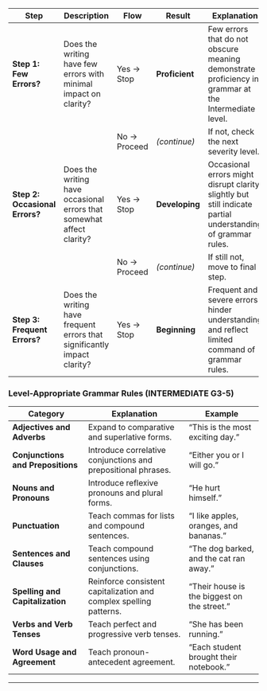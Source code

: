| **Step**                | **Description**                                                   | **Flow**      | **Result**      | **Explanation**                                                                                                                        | **Examples**            | **Justification**                                                                                                                         |
|-------------------------|-------------------------------------------------------------------|--------------|-----------------|----------------------------------------------------------------------------------------------------------------------------------------|-------------------------|-------------------------------------------------------------------------------------------------------------------------------------------|
| **Step 1: Few Errors?** | Does the writing have few errors with minimal impact on clarity?  | Yes → Stop   | **Proficient**  | Few errors that do not obscure meaning demonstrate proficiency in grammar at the Intermediate level.                                    | *(Refer to Grammar)*    | Shows solid command of grammar, only minor issues that do not impede comprehension.                                                       |
|                         |                                                                   | No → Proceed | *(continue)*    | If not, check the next severity level.                                                                                                 | -                       | -                                                                                                                                         |
| **Step 2: Occasional Errors?** | Does the writing have occasional errors that somewhat affect clarity? | Yes → Stop   | **Developing** | Occasional errors might disrupt clarity slightly but still indicate partial understanding of grammar rules.                             | -                       | Some grammar concepts are applied correctly, but noticeable mistakes occasionally confuse the reader.                                     |
|                         |                                                                   | No → Proceed | *(continue)*    | If still not, move to final step.                                                                                                       | -                       | -                                                                                                                                         |
| **Step 3: Frequent Errors?**  | Does the writing have frequent errors that significantly impact clarity? | Yes → Stop   | **Beginning**  | Frequent and severe errors hinder understanding and reflect limited command of grammar rules.                                          | -                       | The writing’s clarity is significantly impacted, suggesting an urgent need for grammar reinforcement.                                    |

### Level-Appropriate Grammar Rules (INTERMEDIATE G3-5)

| **Category**                    | **Explanation**                                                                                   | **Example**                                  |
|--------------------------------|---------------------------------------------------------------------------------------------------|----------------------------------------------|
| **Adjectives and Adverbs**           | Expand to comparative and superlative forms.                                                         | “This is the most exciting day.”             |
| **Conjunctions and Prepositions**    | Introduce correlative conjunctions and prepositional phrases.                                        | “Either you or I will go.”                   |
| **Nouns and Pronouns**               | Introduce reflexive pronouns and plural forms.                                                        | “He hurt himself.”                           |
| **Punctuation**                      | Teach commas for lists and compound sentences.                                                       | “I like apples, oranges, and bananas.”       |
| **Sentences and Clauses**            | Teach compound sentences using conjunctions.                                                          | “The dog barked, and the cat ran away.”      |
| **Spelling and Capitalization**      | Reinforce consistent capitalization and complex spelling patterns.                                    | “Their house is the biggest on the street.”  |
| **Verbs and Verb Tenses**            | Teach perfect and progressive verb tenses.                                                            | “She has been running.”                      |
| **Word Usage and Agreement**         | Teach pronoun-antecedent agreement.                                                                   | “Each student brought their notebook.”       |

---
